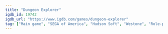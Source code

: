 ```yaml
---
title: "Dungeon Explorer"
igdb_id: 19742
igdb_url: "https://www.igdb.com/games/dungeon-explorer"
tag: ["Main game", "SEGA of America", "Hudson Soft", "Westone", "Role-playing (RPG)", "Single player", "Multiplayer", "Bird view / Isometric", "Action", "Fantasy"]
---
```

